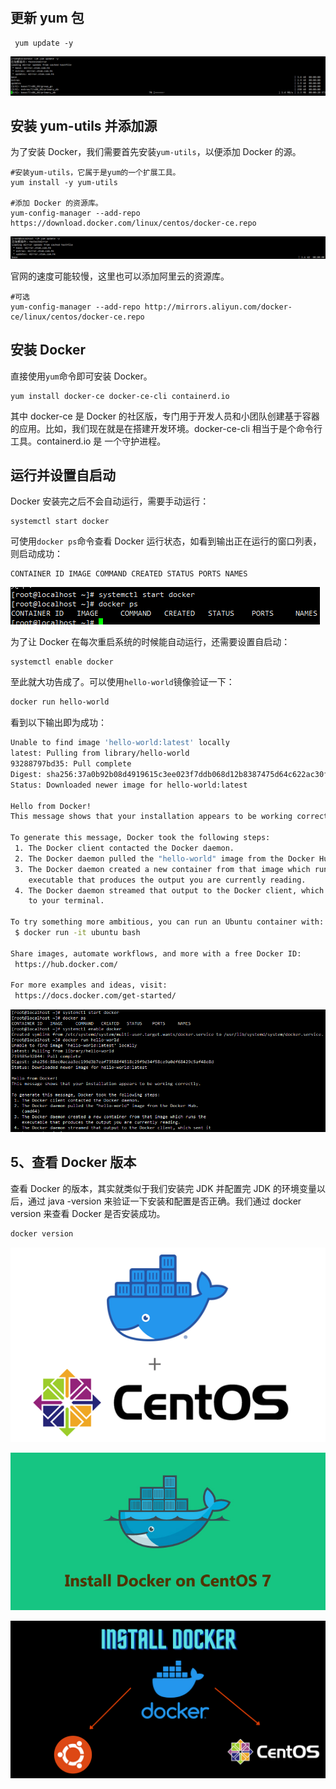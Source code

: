 # 

## **更新 yum 包**

```shell
 yum update -y
```

![image-20231017210310325](./centos7安装docker.assets/image-20231017210310325.png)

## 安装 yum-utils 并添加源

为了安装 Docker，我们需要首先安装`yum-utils`，以便添加 Docker 的源。

```shell
#安装yum-utils，它属于是yum的一个扩展工具。
yum install -y yum-utils

#添加 Docker 的资源库。
yum-config-manager --add-repo https://download.docker.com/linux/centos/docker-ce.repo
```

![image-20231017210440729](./centos7安装docker.assets/image-20231017210440729.png)

官网的速度可能较慢，这里也可以添加阿里云的资源库。

```shell
#可选
yum-config-manager --add-repo http://mirrors.aliyun.com/docker-ce/linux/centos/docker-ce.repo
```

## 安装 Docker

直接使用`yum`命令即可安装 Docker。

```shell
yum install docker-ce docker-ce-cli containerd.io
```

其中 docker-ce 是 Docker 的社区版，专门用于开发人员和小团队创建基于容器的应用。比如，我们现在就是在搭建开发环境。docker-ce-cli 相当于是个命令行工具。containerd.io 是 一个守护进程。

## 运行并设置自启动

Docker 安装完之后不会自动运行，需要手动运行：

```shell
systemctl start docker
```

可使用`docker ps`命令查看 Docker 运行状态，如看到输出正在运行的窗口列表，则启动成功：

```shell
CONTAINER ID IMAGE COMMAND CREATED STATUS PORTS NAMES
```

![image-20231017210648004](./centos7安装docker.assets/image-20231017210648004.png)

为了让 Docker 在每次重启系统的时候能自动运行，还需要设置自启动：

```shell
systemctl enable docker
```

至此就大功告成了。可以使用`hello-world`镜像验证一下：

```dockerfile
docker run hello-world
```

看到以下输出即为成功：

```sh
Unable to find image 'hello-world:latest' locally
latest: Pulling from library/hello-world
93288797bd35: Pull complete
Digest: sha256:37a0b92b08d4919615c3ee023f7ddb068d12b8387475d64c622ac30f45c29c51
Status: Downloaded newer image for hello-world:latest

Hello from Docker!
This message shows that your installation appears to be working correctly.

To generate this message, Docker took the following steps:
 1. The Docker client contacted the Docker daemon.
 2. The Docker daemon pulled the "hello-world" image from the Docker Hub.
 3. The Docker daemon created a new container from that image which runs the
    executable that produces the output you are currently reading.
 4. The Docker daemon streamed that output to the Docker client, which sent it
    to your terminal.

To try something more ambitious, you can run an Ubuntu container with:
 $ docker run -it ubuntu bash

Share images, automate workflows, and more with a free Docker ID:
 https://hub.docker.com/

For more examples and ideas, visit:
 https://docs.docker.com/get-started/
```

![image-20231017210753357](./centos7安装docker.assets/image-20231017210753357.png)

## 5、查看 Docker 版本

查看 Docker 的版本，其实就类似于我们安装完 JDK 并配置完 JDK 的环境变量以后，通过 java -version 来验证一下安装和配置是否正确。我们通过 docker version 来查看 Docker 是否安装成功。

```dockerfile
docker version
```

![How to Install Docker on Centos 7 | by Rudiyanto | Medium](./centos7安装docker.assets/1QrHHHhJ5ReqXbpz_yNtzVg.png)

![CentOS 7安装Docker教程- 美国主机侦探](./centos7安装docker.assets/centosdocker.jpg)

![Install Docker on Ubuntu and CentOS | by Bharathiraja | CodeX | Medium](./centos7安装docker.assets/1WGQWeYY6XYkW0mlNJNoqJA.png)